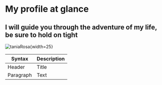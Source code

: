 # My profile at glance 
## I will guide you through the adventure of my life, be sure to hold on tight

![taniaRosa](./webpage/images/tRosa.png){width=25}



| Syntax | Description |
| ----------- | ----------- |
| Header | Title |
| Paragraph | Text |